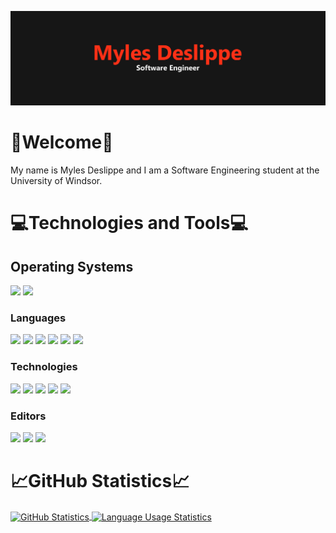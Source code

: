 ![Myles Deslippe - Software Engineer](./images/header.svg)
# 👋Welcome👋
My name is Myles Deslippe and I am a Software Engineering student at the University of Windsor.

# 💻Technologies and Tools💻
## Operating Systems
![](https://img.shields.io/badge/Linux-informational?style=for-the-badge&logo=linux&logoColor=white&color=FF0000)
![](https://img.shields.io/badge/Windows-informational?style=for-the-badge&logo=windows&logoColor=white&color=FF0000)

### Languages
![](https://img.shields.io/badge/Java-informational?style=for-the-badge&logo=java&logoColor=white&color=FF0000)
![](https://img.shields.io/badge/C-informational?style=for-the-badge&logo=c&logoColor=white&color=FF0000)
![](https://img.shields.io/badge/JavaScript-informational?style=for-the-badge&logo=JavaScript&logoColor=white&color=FF0000)
![](https://img.shields.io/badge/Bash-informational?style=for-the-badge&logo=gnu-bash&logoColor=white&color=FF0000)
![](https://img.shields.io/badge/HTML-informational?style=for-the-badge&logo=html5&logoColor=white&color=FF0000)
![](https://img.shields.io/badge/CSS-informational?style=for-the-badge&logo=css3&logoColor=white&color=FF0000)

### Technologies
![](https://img.shields.io/badge/React-informational?style=for-the-badge&logo=React&logoColor=white&color=FF0000)
![](https://img.shields.io/badge/SQL-informational?style=for-the-badge&logo=MariaDB&logoColor=white&color=FF0000)
![](https://img.shields.io/badge/Git-informational?style=for-the-badge&logo=git&logoColor=white&color=FF0000)
![](https://img.shields.io/badge/LaTeX-informational?style=for-the-badge&logo=LaTeX&logoColor=white&color=FF0000)
![](https://img.shields.io/badge/Maven-informational?style=for-the-badge&logo=Maven&logoColor=white&color=FF0000)

### Editors
![](https://img.shields.io/badge/VS%20Code-informational?style=for-the-badge&logo=VisualStudioCode&logoColor=white&color=FF0000)
![](https://img.shields.io/badge/Atom-informational?style=for-the-badge&logo=Atom&logoColor=white&color=FF0000)
![](https://img.shields.io/badge/Eclipse-informational?style=for-the-badge&logo=Eclipse&logoColor=white&color=FF0000)

# 📈GitHub Statistics📈
<a href="https://github.com/mdeslippe/mdeslippe">
<img align="center" style="height: 223px;" src="https://github-readme-stats.vercel.app/api?username=mdeslippe&title_color=FF0000&bg_color=151515&text_color=fff&icon_color=ccc&show_icons=true" alt="GitHub Statistics">
</a>
<a href="https://github.com/mdeslippe/mdeslippe">
<img align="center" style="height: 223px;" src="https://github-readme-stats.vercel.app/api/top-langs/?username=mdeslippe&title_color=FF0000&bg_color=151515&text_color=fff&icon_color=ccc&langs_count=6" alt="Language Usage Statistics">
</a>
